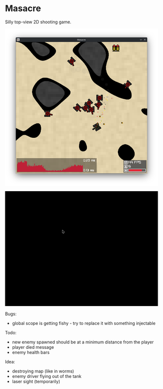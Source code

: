 # Masacre

Silly top-view 2D shooting game.

![Screenshot](./misc/screenshot.png)

![Demo](./misc/demo.gif)

Bugs:

- global scope is getting fishy - try to replace it with something injectable

Todo:

- new enemy spawned should be at a minimum distance from the player
- player died message
- enemy health bars

Idea:

- destroying map (like in worms)
- enemy driver flying out of the tank
- laser sight (temporarily)
